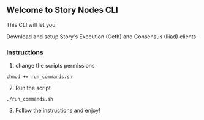 ## Welcome to Story Nodes CLI

This CLI will let you 

Download and setup Story's Execution (Geth) and Consensus (Iliad) clients.

### Instructions

1. change the scripts permissions

```
chmod +x run_commands.sh
```

2. Run the script

```
./run_commands.sh
```

3. Follow the instructions and enjoy!


